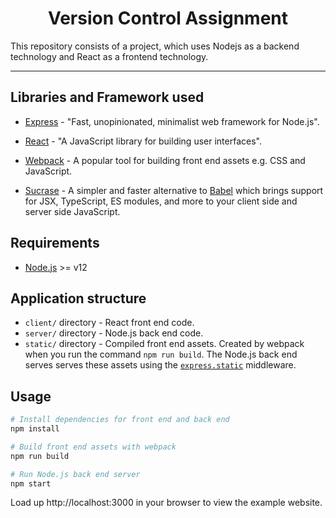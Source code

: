 <h1 align="center">Version Control Assignment</h1>

This repository consists of a project, which uses Nodejs as a backend technology and React as a frontend technology.
____
## Libraries and Framework used

- [Express](https://expressjs.com/) - "Fast, unopinionated, minimalist web framework for Node.js".

- [React](https://reactjs.org/) - "A JavaScript library for building user interfaces".

- [Webpack](https://www.npmjs.com/package/webpack) - A popular tool for building front end assets e.g. CSS and JavaScript.

- [Sucrase](https://www.npmjs.com/package/sucrase) - A simpler and faster alternative to [Babel](https://babeljs.io/) which brings support for JSX, TypeScript, ES modules, and more to your client side and server side JavaScript.

## Requirements

- [Node.js](https://nodejs.org/en/download/) >= v12

## Application structure

- `client/` directory - React front end code.
- `server/` directory - Node.js back end code.
- `static/` directory - Compiled front end assets. Created by webpack when you run the
command `npm run build`. The Node.js back end serves serves these assets using the
[`express.static`](https://expressjs.com/en/starter/static-files.html#serving-static-files-in-express) middleware.

## Usage

```bash
# Install dependencies for front end and back end
npm install

# Build front end assets with webpack
npm run build

# Run Node.js back end server
npm start
```

Load up http://localhost:3000 in your browser to view the example website.




